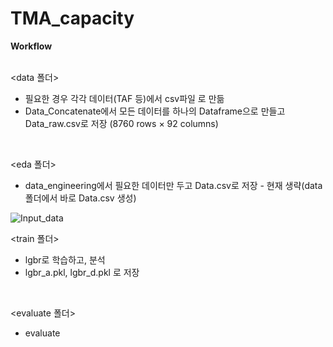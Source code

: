 # TMA_capacity

<b> Workflow </b>
<br>
<br>

<data 폴더>
* 필요한 경우 각각 데이터(TAF 등)에서 csv파일 로 만듦
* Data_Concatenate에서 모든 데이터를 하나의 Dataframe으로 만들고 Data_raw.csv로 저장 (8760 rows × 92 columns)
<br>

<eda 폴더>
* data_engineering에서 필요한 데이터만 두고 Data.csv로 저장 - 현재 생략(data폴더에서 바로 Data.csv 생성)

![Input_data](https://user-images.githubusercontent.com/85796140/125006955-4577da00-e09a-11eb-8fe5-5e415e4441b1.png)
<br>

<train 폴더>
* lgbr로 학습하고, 분석
* lgbr_a.pkl, lgbr_d.pkl 로 저장
<br>

<evaluate 폴더>
* evaluate
